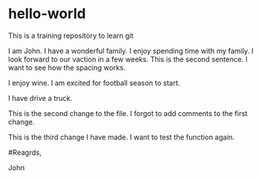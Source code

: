 # hello-world
This is a training repository to learn git

I am John. I have a wonderful family. I enjoy spending time with my family. I look forward to our vaction in a few weeks. 
This is the second sentence. I want to see how the spacing works. 

I enjoy wine. I am excited for football season to start. 


I have drive a truck. 



This is the second change to the file. I forgot to add comments to the first change.

This is the third change I have made. I want to test the function again. 


#Reagrds,

John
